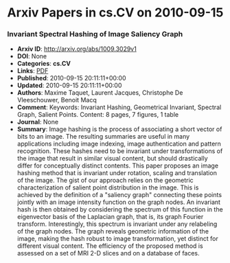 # Arxiv Papers in cs.CV on 2010-09-15
### Invariant Spectral Hashing of Image Saliency Graph
- **Arxiv ID**: http://arxiv.org/abs/1009.3029v1
- **DOI**: None
- **Categories**: **cs.CV**
- **Links**: [PDF](http://arxiv.org/pdf/1009.3029v1)
- **Published**: 2010-09-15 20:11:11+00:00
- **Updated**: 2010-09-15 20:11:11+00:00
- **Authors**: Maxime Taquet, Laurent Jacques, Christophe De Vleeschouwer, Benoit Macq
- **Comment**: Keywords: Invariant Hashing, Geometrical Invariant, Spectral Graph,
  Salient Points. Content: 8 pages, 7 figures, 1 table
- **Journal**: None
- **Summary**: Image hashing is the process of associating a short vector of bits to an image. The resulting summaries are useful in many applications including image indexing, image authentication and pattern recognition. These hashes need to be invariant under transformations of the image that result in similar visual content, but should drastically differ for conceptually distinct contents. This paper proposes an image hashing method that is invariant under rotation, scaling and translation of the image. The gist of our approach relies on the geometric characterization of salient point distribution in the image. This is achieved by the definition of a "saliency graph" connecting these points jointly with an image intensity function on the graph nodes. An invariant hash is then obtained by considering the spectrum of this function in the eigenvector basis of the Laplacian graph, that is, its graph Fourier transform. Interestingly, this spectrum is invariant under any relabeling of the graph nodes. The graph reveals geometric information of the image, making the hash robust to image transformation, yet distinct for different visual content. The efficiency of the proposed method is assessed on a set of MRI 2-D slices and on a database of faces.



